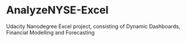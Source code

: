# AnalyzeNYSE-Excel
Udacity Nanodegree Excel project, consisting of Dynamic Dashboards, Financial Modelling and Forecasting 
